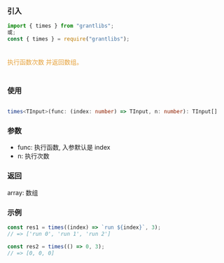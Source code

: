 ### 引入

```js
import { times } from "grantlibs";
或;
const { times } = require("grantlibs");
```

<div style="color: #E6A23C; fontSize: 18px; padding: 20px 0">
  执行函数次数 并返回数组。
</div>

### 使用

```ts

times<TInput>(func: (index: number) => TInput, n: number): TInput[]

```

### 参数

- func: 执行函数, 入参默认是 index
- n: 执行次数

### 返回

array: 数组

### 示例

```js
const res1 = times((index) => `run ${index}`, 3);
// => ['run 0', 'run 1', 'run 2']

const res2 = times(() => 0, 3);
// => [0, 0, 0]
```
